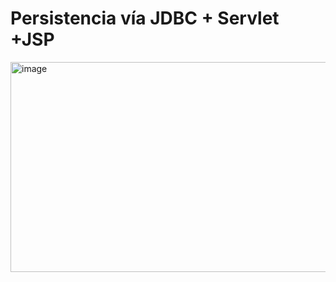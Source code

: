 # Persistencia vía JDBC + Servlet +JSP

<img width="608" height="336" alt="image" src="https://github.com/user-attachments/assets/e9e78784-52c7-4846-9a03-074087ee0ac4" />
